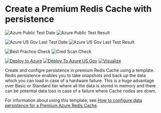 # Create a Premium Redis Cache with persistence

![Azure Public Test Date](https://azurequickstartsservice.blob.core.windows.net/badges/201-redis-premium-persistence/PublicLastTestDate.svg)
![Azure Public Test Result](https://azurequickstartsservice.blob.core.windows.net/badges/201-redis-premium-persistence/PublicDeployment.svg)

![Azure US Gov Last Test Date](https://azurequickstartsservice.blob.core.windows.net/badges/201-redis-premium-persistence/FairfaxLastTestDate.svg)
![Azure US Gov Last Test Result](https://azurequickstartsservice.blob.core.windows.net/badges/201-redis-premium-persistence/FairfaxDeployment.svg)

![Best Practice Check](https://azurequickstartsservice.blob.core.windows.net/badges/201-redis-premium-persistence/BestPracticeResult.svg)
![Cred Scan Check](https://azurequickstartsservice.blob.core.windows.net/badges/201-redis-premium-persistence/CredScanResult.svg)

[![Deploy to Azure](https://raw.githubusercontent.com/fathym-it/azure-quickstart-templates/master/1-CONTRIBUTION-GUIDE/images/deploytoazure.svg?sanitize=true)](https://portal.azure.com/#create/Microsoft.Template/uri/https%3A%2F%2Fraw.githubusercontent.com%2Ffathym-it%2Fazure-quickstart-templates%2fmaster%2f201-redis-premium-persistence%2fazuredeploy.json)
[![Deploy To Azure US Gov](https://raw.githubusercontent.com/fathym-it/azure-quickstart-templates/master/1-CONTRIBUTION-GUIDE/images/deploytoazuregov.svg?sanitize=true)](https://portal.azure.us/#create/Microsoft.Template/uri/https%3A%2F%2Fraw.githubusercontent.com%2Ffathym-it%2Fazure-quickstart-templates%2Fmaster%2F201-redis-premium-persistence%2Fazuredeploy.json)
[![Visualize](https://raw.githubusercontent.com/fathym-it/azure-quickstart-templates/master/1-CONTRIBUTION-GUIDE/images/visualizebutton.svg?sanitize=true)](http://armviz.io/#/?load=https%3A%2F%2Fraw.githubusercontent.com%2Ffathym-it%2Fazure-quickstart-templates%2Fmaster%2F201-redis-premium-persistence%2Fazuredeploy.json)

Create and configre persistence in premium Redis Cache using a template. Redis persistence enables you to take snapshots and back up the data which you can load in case of a hardware failure. This is a huge advantage over Basic or Standard tier where all the data is stored in memory and there can be potential data loss in case of a failure where Cache nodes are down.

For information about using this template, see [How to configure data persistence for a Premium Azure Redis Cache](https://azure.microsoft.com/documentation/articles/cache-how-to-premium-persistence/).


